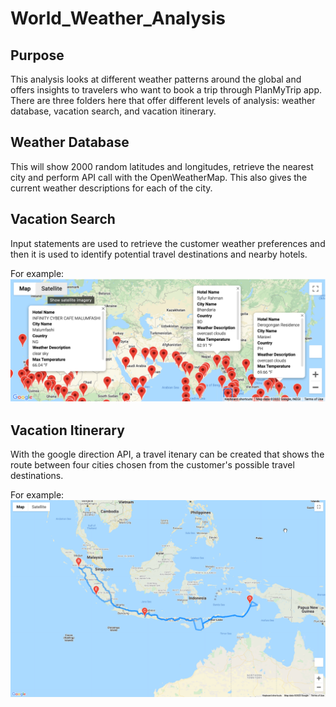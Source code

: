 # World_Weather_Analysis

## Purpose
This analysis looks at different weather patterns around the global and offers insights to travelers who want to book a trip through PlanMyTrip app. There are three folders here that offer different levels of analysis: weather database, vacation search, and vacation itinerary.

## Weather Database
This will show 2000 random latitudes and longitudes, retrieve the nearest city and perform API call with the OpenWeatherMap. This also gives the current weather descriptions for each of the city.

## Vacation Search
Input statements are used to retrieve the customer weather preferences and then it is used to identify potential travel destinations and nearby hotels.

For example: 
![VacationSearch](Vacation_Search/WeatherPy_vacation_map.png)

## Vacation Itinerary
With the google direction API, a travel itenary can be created that shows the route between four cities chosen from the customer's possible travel destinations.

For example: 
![VacationItinerary](Vacation_Itinerary/WeatherPy_travel_map.png)
